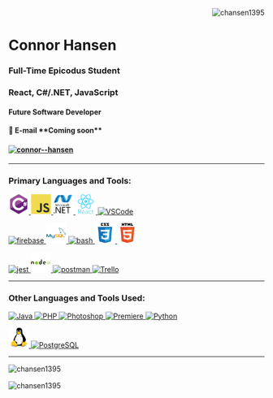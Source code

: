 <p>&nbsp;<img align="right"
    src="https://github-readme-stats.vercel.app/api?username=chansen1395&show_icons=true&hide=stars&border_radius=25&border_color=8a2387&bg_color=0,8a2387,e94057,f27121&title_color=fff&text_color=fff&locale=en"
    alt="chansen1395" />

<h1 align="left">Connor Hansen</h1>
<h3 align="left">Full-Time Epicodus Student</h3>
<h3 align="left">React, C#/.NET, JavaScript</h3>
<h4 align="left">Future Software Developer</h4>
<h4 align="left">📧 E-mail **Coming soon**</h4>
</p>

<h4 align="left"><a 
    href="https://linkedin.com/in/connor--hansen" target="blank">
    <img align="center"
    src="https://raw.githubusercontent.com/rahuldkjain/github-profile-readme-generator/master/src/images/icons/Social/linked-in-alt.svg"
    alt="connor--hansen" height="30" width="40" /></a>
</h4>

<hr>

<h3 align="left">Primary Languages and Tools:</h3>
<p align="left">

  <a 
    href="https://www.w3schools.com/cs/" target="_blank"> <img
    src="https://raw.githubusercontent.com/devicons/devicon/master/icons/csharp/csharp-original.svg" alt="csharp"
    width="40" height="40" /> 
  </a> <a 
    href="https://developer.mozilla.org/en-US/docs/Web/JavaScript"
    target="_blank"> <img
    src="https://raw.githubusercontent.com/devicons/devicon/master/icons/javascript/javascript-original.svg"
    alt="javascript" width="40" height="40" /> 
  </a> <a 
    href="https://dotnet.microsoft.com/" target="_blank"> <img
    src="https://raw.githubusercontent.com/devicons/devicon/master/icons/dot-net/dot-net-original-wordmark.svg"
    alt="dotnet" width="40" height="40" /> 
  </a> <a href="https://reactjs.org/" target="_blank"> <img
    src="https://raw.githubusercontent.com/devicons/devicon/master/icons/react/react-original-wordmark.svg"
    alt="react" width="40" height="40" /> 
  </a> <a 
    href="https://code.visualstudio.com/" target="_blank"> <img src="https://cdn.jsdelivr.net/gh/devicons/devicon/icons/vscode/vscode-original.svg"
    alt="VSCode" width="40" height="40" /> 
  </a> 

  <a 
    href="https://firebase.google.com/" target="_blank"> <img
    src="https://www.vectorlogo.zone/logos/firebase/firebase-icon.svg" alt="firebase" width="40" height="40" /> 
  </a> <a 
    href="https://www.mysql.com/" target="_blank"> <img
    src="https://raw.githubusercontent.com/devicons/devicon/master/icons/mysql/mysql-original-wordmark.svg"
    alt="mysql" width="40" height="40" /> 
  </a> <a 
    href="https://www.gnu.org/software/bash/" target="_blank"> <img
    src="https://www.vectorlogo.zone/logos/gnu_bash/gnu_bash-icon.svg" alt="bash" width="40" height="40" /> 
  </a> <a 
    href="https://www.w3schools.com/css/" target="_blank"> <img
    src="https://raw.githubusercontent.com/devicons/devicon/master/icons/css3/css3-original-wordmark.svg" alt="css3"
    width="40" height="40" /> 
  </a> <a
    href="https://www.w3.org/html/" target="_blank"> <img
    src="https://raw.githubusercontent.com/devicons/devicon/master/icons/html5/html5-original-wordmark.svg"
    alt="html5" width="40" height="40" /> 
  </a>
        
  <a
    href="https://jestjs.io" target="_blank"> <img
    src="https://www.vectorlogo.zone/logos/jestjsio/jestjsio-icon.svg" alt="jest" width="40" height="40" /> 
  </a> <a 
    href="https://nodejs.org" target="_blank"> <img
    src="https://raw.githubusercontent.com/devicons/devicon/master/icons/nodejs/nodejs-original-wordmark.svg"
    alt="nodejs" width="40" height="40" /> 
  </a> <a 
    href="https://postman.com" target="_blank"> <img
    src="https://www.vectorlogo.zone/logos/getpostman/getpostman-icon.svg" alt="postman" width="40" height="40" />
  </a> <a 
    href="https://trello.com/" target="_blank"> <img 
    src="https://cdn.jsdelivr.net/gh/devicons/devicon/icons/trello/trello-plain.svg" alt="Trello" width="40" height="40"/> 
  </a> 

</p>

<hr>

<h3 align="left">Other Languages and Tools Used:</h3>
<p align="left">

<a 
  href="https://www.java.com/en/download/help/whatis_java.html" target="_blank"> <img 
  src="https://cdn.jsdelivr.net/gh/devicons/devicon/icons/java/java-original-wordmark.svg" alt="Java" width="40" height="40" /> 
</a> <a 
  href="https://www.php.net/" target="_blank"> <img src="https://cdn.jsdelivr.net/gh/devicons/devicon/icons/php/php-plain.svg" alt="PHP" width="40" height="40" /> 
</a> <a 
  href="https://www.adobe.com/products/photoshop.html" target="_blank"> <img src="https://cdn.jsdelivr.net/gh/devicons/devicon/icons/photoshop/photoshop-line.svg"     alt="Photoshop" width="40" height="40" /> 
</a> <a 
  href="https://www.adobe.com/products/premiere.html" target="_blank"> <img 
  src="https://cdn.jsdelivr.net/gh/devicons/devicon/icons/premierepro/premierepro-original.svg" alt="Premiere" width="40" height="40" /> 
</a> <a 
  href="https://www.python.org/" target="_blank"> <img 
  src="https://cdn.jsdelivr.net/gh/devicons/devicon/icons/python/python-original.svg" alt="Python" width="40" height="40" /> 
</a> 

<a
  href="https://www.linux.org/" target="_blank"> <img
  src="https://raw.githubusercontent.com/devicons/devicon/master/icons/linux/linux-original.svg" alt="linux"
  width="40" height="40" /> 
</a> <a 
  href="https://www.postgresql.org/" target="_blank"> <img 
  src="https://cdn.jsdelivr.net/gh/devicons/devicon/icons/postgresql/postgresql-original-wordmark.svg" alt="PostgreSQL" width="40" height="40" /> 
</a> 

</p>

<hr>

<p><img align="center"
    src="https://github-readme-stats.vercel.app/api/top-langs?username=chansen1395&layout=compact&show_icons=true&theme=solarized-dark&locale=en"
    alt="chansen1395" /></p>

<!-- <p>&nbsp;<img align="center"
    src="https://github-readme-stats.vercel.app/api?username=chansen1395&show_icons=true&hide=stars&theme=solarized-dark&locale=en"
    alt="chansen1395" /></p>
-->

<p><img align="center" src="https://github-readme-streak-stats.herokuapp.com/?user=chansen1395&theme=solarized-dark"
    alt="chansen1395" /></p>
    
    
<!-- Gradient option - not available on streak stats
<p><img align="center"
    src="https://github-readme-stats.vercel.app/api/top-langs?username=chansen1395&layout=compact&show_icons=true&border_radius=25&border_color=8a2387&bg_color=0,8a2387,e94057,f27121&title_color=fff&text_color=fff&locale=en"
    alt="chansen1395" /></p>

<p>&nbsp;<img align="center"
    src="https://github-readme-stats.vercel.app/api?username=chansen1395&show_icons=true&hide=stars&border_radius=25&border_color=8a2387&bg_color=0,8a2387,e94057,f27121&title_color=fff&text_color=fff&locale=en"
    alt="chansen1395" /></p>
-->
